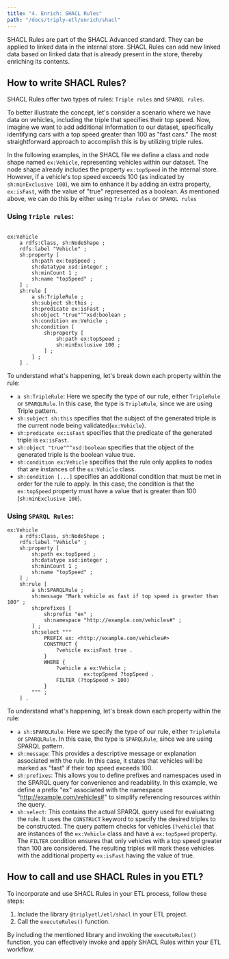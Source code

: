 ```yaml
---
title: "4. Enrich: SHACL Rules"
path: "/docs/triply-etl/enrich/shacl"
---
```


SHACL Rules are part of the SHACL Advanced standard.  They can be applied to linked data in the internal store.  SHACL Rules can add new linked data based on linked data that is already present in the store, thereby enriching its contents.

## How to write SHACL Rules?

SHACL Rules offer two types of rules: `Triple rules` and `SPARQL rules`.

To better illustrate the concept, let's consider a scenario where we have data on vehicles, including the triple that specifies their top speed. Now, imagine we want to add additional information to our dataset, specifically identifying cars with a top speed greater than 100 as "fast cars." The most straightforward approach to accomplish this is by utilizing triple rules.

In the following examples, in the SHACL file we define a class and node shape named `ex:Vehicle`, representing vehicles within our dataset. The node shape already includes the property `ex:topSpeed` in the internal store. However, if a vehicle's top speed exceeds 100 (as indicated by `sh:minExclusive 100`), we aim to enhance it by adding an extra property, `ex:isFast`, with the value of "true" represented as a boolean. As mentioned above, we can do this by either using `Triple rules` or `SPARQL rules`

### Using `Triple rules`:

```code 

ex:Vehicle
    a rdfs:Class, sh:NodeShape ;
    rdfs:label "Vehicle" ;
    sh:property [
        sh:path ex:topSpeed ;
        sh:datatype xsd:integer ;
        sh:minCount 1 ;
        sh:name "topSpeed" ;
    ] ;
    sh:rule [
        a sh:TripleRule ;
        sh:subject sh:this ;
        sh:predicate ex:isFast ;
        sh:object "true"^^xsd:boolean ;
        sh:condition ex:Vehicle ;
        sh:condition [
            sh:property [
                sh:path ex:topSpeed ;
                sh:minExclusive 100 ;
            ] ;
        ] ;
    ] .
```
To understand what's happening, let's break down each property within the rule:

- `a sh:TripleRule`: Here we specify the type of our rule, either `TripleRule` or `SPARQLRule`. In this case, the type is `TripleRule`, since we are using Triple pattern.
- `sh:subject sh:this` specifies that the subject of the generated triple is the current node being validated(`ex:Vehicle`).
- `sh:predicate ex:isFast` specifies that the predicate of the generated triple is `ex:isFast`.
- `sh:object "true"^^xsd:boolean` specifies that the object of the generated triple is the boolean value true.
- `sh:condition ex:Vehicle` specifies that the rule only applies to nodes that are instances of the `ex:Vehicle` class.
- `sh:condition [...]` specifies an additional condition that must be met in order for the rule to apply. In this case, the condition is that the `ex:topSpeed` property must have a value that is greater than 100 (`sh:minExclusive 100`).

### Using `SPARQL Rules`:

```code
ex:Vehicle
    a rdfs:Class, sh:NodeShape ;
    rdfs:label "Vehicle" ;
    sh:property [
        sh:path ex:topSpeed ;
        sh:datatype xsd:integer ;
        sh:minCount 1 ;
        sh:name "topSpeed" ;
    ] ;
    sh:rule [
        a sh:SPARQLRule ;
        sh:message "Mark vehicle as fast if top speed is greater than 100" ;
        sh:prefixes [
            sh:prefix "ex" ;
            sh:namespace "http://example.com/vehicles#" ;
        ] ;
        sh:select """
            PREFIX ex: <http://example.com/vehicles#>
            CONSTRUCT {
                ?vehicle ex:isFast true .
            }
            WHERE {
                ?vehicle a ex:Vehicle ;
                         ex:topSpeed ?topSpeed .
                FILTER (?topSpeed > 100)
            }
        """ ;
    ] .
```

To understand what's happening, let's break down each property within the rule:

- `a sh:SPARQLRule`: Here we specify the type of our rule, either `TripleRule` or `SPARQLRule`. In this case, the type is `SPARQLRule`, since we are using SPARQL pattern.
- `sh:message`: This provides a descriptive message or explanation associated with the rule. In this case, it states that vehicles will be marked as "fast" if their top speed exceeds 100.
- `sh:prefixes`: This allows you to define prefixes and namespaces used in the SPARQL query for convenience and readability. In this example, we define a prefix "ex" associated with the namespace "http://example.com/vehicles#" to simplify referencing resources within the query.
- `sh:select`: This contains the actual SPARQL query used for evaluating the rule. It uses the `CONSTRUCT` keyword to specify the desired triples to be constructed. The query pattern checks for vehicles (`?vehicle`) that are instances of the `ex:Vehicle` class and have a `ex:topSpeed` property. The `FILTER` condition ensures that only vehicles with a top speed greater than 100 are considered. The resulting triples will mark these vehicles with the additional property `ex:isFast` having the value of true.
## How to call and use SHACL Rules in you ETL?

To incorporate and use SHACL Rules in your ETL process, follow these steps:

1. Include the library `@triplyetl/etl/shacl` in your ETL project.
2. Call the `executeRules()` function.

By including the mentioned library and invoking the `executeRules()` function, you can effectively invoke and apply SHACL Rules within your ETL workflow.